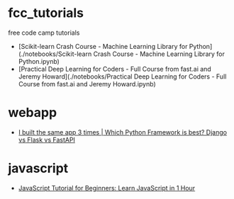 # fcc_tutorials
free code camp tutorials

* [Scikit-learn Crash Course - Machine Learning Library for Python](./notebooks/Scikit-learn Crash Course - Machine Learning Library for Python.ipynb)
* [Practical Deep Learning for Coders - Full Course from fast.ai and Jeremy Howard](./notebooks/Practical Deep Learning for Coders - Full Course from fast.ai and Jeremy Howard.ipynb)

# webapp
* [I built the same app 3 times | Which Python Framework is best? Django vs Flask vs FastAPI](https://www.youtube.com/watch?v=3vfum74ggHE)

# javascript
* [JavaScript Tutorial for Beginners: Learn JavaScript in 1 Hour](https://www.youtube.com/watch?v=W6NZfCO5SIk)
